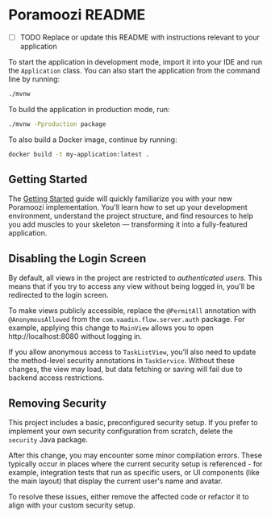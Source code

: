 # Poramoozi README

- [ ] TODO Replace or update this README with instructions relevant to your application

To start the application in development mode, import it into your IDE and run the `Application` class. 
You can also start the application from the command line by running: 

```bash
./mvnw
```

To build the application in production mode, run:

```bash
./mvnw -Pproduction package
```

To also build a Docker image, continue by running:

```bash
docker build -t my-application:latest .
```

## Getting Started

The [Getting Started](https://vaadin.com/docs/latest/getting-started) guide will quickly familiarize you with your new
Poramoozi implementation. You'll learn how to set up your development environment, understand the project 
structure, and find resources to help you add muscles to your skeleton — transforming it into a fully-featured 
application.

## Disabling the Login Screen

By default, all views in the project are restricted to *authenticated users*. This means that if you try to access any
view without being logged in, you'll be redirected to the login screen.

To make views publicly accessible, replace the `@PermitAll` annotation with `@AnonymousAllowed` from the
`com.vaadin.flow.server.auth` package. For example, applying this change to `MainView` allows you to open
http://localhost:8080 without logging in.

If you allow anonymous access to `TaskListView`, you’ll also need to update the method-level security annotations in
`TaskService`. Without these changes, the view may load, but data fetching or saving will fail due to backend access
restrictions.

## Removing Security

This project includes a basic, preconfigured security setup. If you prefer to implement your own security configuration
from scratch, delete the `security` Java package.

After this change, you may encounter some minor compilation errors. These typically occur
in places where the current security setup is referenced - for example, integration tests that run as specific users,
or UI components (like the main layout) that display the current user's name and avatar.

To resolve these issues, either remove the affected code or refactor it to align with your custom security setup.
